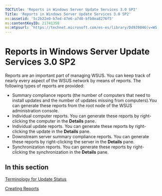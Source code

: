 ```yaml
---
TOCTitle: 'Reports in Windows Server Update Services 3.0 SP2'
Title: 'Reports in Windows Server Update Services 3.0 SP2'
ms:assetid: '5c2b22e0-b7ed-47e6-a7d0-bfb8ea8276f5'
ms:contentKeyID: 21741358
ms:mtpsurl: 'https://technet.microsoft.com/es-es/library/Dd939846(v=WS.10)'
---
```


Reports in Windows Server Update Services 3.0 SP2
=================================================

Reports are an important part of managing WSUS. You can keep track of nearly every aspect of the WSUS network by means of reports. The following types of reports are provided:

-   Summary compliance reports (the number of computers that need to install updates and the number of updates missing from computers).You can generate these reports from the root node of the WSUS administration console.
-   Individual computer reports. You can generate these reports by right-clicking the computer in the **Details** pane.
-   Individual update reports. You can generate these reports by right-clicking the update in the **Details** pane.
-   Downstream server summary compliance reports. You can generate these reports by right-clicking the server in the **Details** pane.
-   Synchronization reports. You can generate these reports by right-clicking the synchronization in the **Details** pane.

In this section
---------------

[Terminology for Update Status](https://technet.microsoft.com/d10ba0c8-8d94-4bc5-a82d-bc8872e68667)

[Creating Reports](https://technet.microsoft.com/b78c9652-a5de-4c5a-9668-ad4157720a9d)
